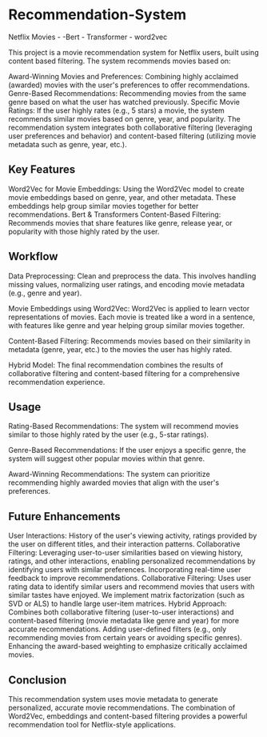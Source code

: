 # Recommendation-System
Netflix Movies - -Bert - Transformer - word2vec 

This project is a movie recommendation system for Netflix users, built using content based filtering. The system recommends movies based on:

Award-Winning Movies and Preferences: Combining highly acclaimed (awarded) movies with the user's preferences to offer recommendations.
Genre-Based Recommendations: Recommending movies from the same genre based on what the user has watched previously.
Specific Movie Ratings: If the user highly rates (e.g., 5 stars) a movie, the system recommends similar movies based on genre, year, and popularity.
The recommendation system integrates both collaborative filtering (leveraging user preferences and behavior) and content-based filtering (utilizing movie metadata such as genre, year, etc.).

## Key Features
Word2Vec for Movie Embeddings: Using the Word2Vec model to create movie embeddings based on genre, year, and other metadata. These embeddings help group similar movies together for better recommendations.
Bert & Transformers
Content-Based Filtering: Recommends movies that share features like genre, release year, or popularity with those highly rated by the user.

## Workflow
Data Preprocessing: Clean and preprocess the data. This involves handling missing values, normalizing user ratings, and encoding movie metadata (e.g., genre and year).

Movie Embeddings using Word2Vec: Word2Vec is applied to learn vector representations of movies. Each movie is treated like a word in a sentence, with features like genre and year helping group similar movies together.

Content-Based Filtering: Recommends movies based on their similarity in metadata (genre, year, etc.) to the movies the user has highly rated.

Hybrid Model: The final recommendation combines the results of collaborative filtering and content-based filtering for a comprehensive recommendation experience.


## Usage
Rating-Based Recommendations: The system will recommend movies similar to those highly rated by the user (e.g., 5-star ratings).

Genre-Based Recommendations: If the user enjoys a specific genre, the system will suggest other popular movies within that genre.

Award-Winning Recommendations: The system can prioritize recommending highly awarded movies that align with the user's preferences.

## Future Enhancements
User Interactions: History of the user's viewing activity, ratings provided by the user on different titles, and their interaction patterns.
Collaborative Filtering: Leveraging user-to-user similarities based on viewing history, ratings, and other interactions, enabling personalized recommendations by identifying users with similar preferences.
Incorporating real-time user feedback to improve recommendations.
Collaborative Filtering: Uses user rating data to identify similar users and recommend movies that users with similar tastes have enjoyed. We implement matrix factorization (such as SVD or ALS) to handle large user-item matrices.
Hybrid Approach: Combines both collaborative filtering (user-to-user interactions) and content-based filtering (movie metadata like genre and year) for more accurate recommendations.
Adding user-defined filters (e.g., only recommending movies from certain years or avoiding specific genres).
Enhancing the award-based weighting to emphasize critically acclaimed movies.

## Conclusion
This recommendation system uses movie metadata to generate personalized, accurate movie recommendations. The combination of Word2Vec, embeddings and content-based filtering provides a powerful recommendation tool for Netflix-style applications.